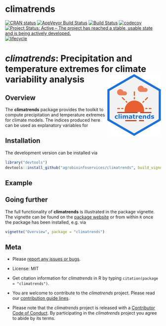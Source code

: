 
# climatrends

<!-- badges: start -->

[![CRAN status](https://www.r-pkg.org/badges/version/climatrends)](https://cran.r-project.org/package=climatrends)
[![AppVeyor Build Status](https://ci.appveyor.com/api/projects/status/github/agrobioinfoservices/climatrends?branch=master&svg=true)](https://ci.appveyor.com/project/kauedesousa/climatrends)
[![Build Status](https://travis-ci.org/agrobioinfoservices/climatrends.svg?branch=master)](https://travis-ci.org/agrobioinfoservices/climatrends)
[![codecov](https://codecov.io/gh/agrobioinfoservices/climatrends/master.svg)](https://codecov.io/github/agrobioinfoservices/climatrends?branch=master)
[![Project Status: Active – The project has reached a stable, usable state and is being actively developed.](https://www.repostatus.org/badges/latest/active.svg)](https://www.repostatus.org/#active)
[![lifecycle](https://img.shields.io/badge/lifecycle-maturing-blue.svg)](https://www.tidyverse.org/lifecycle/#maturing)
<!-- badges: end -->

# *climatrends*: Precipitation and temperature extremes for climate variability analysis <img align="right" src="man/figures/logo.png">

## Overview

The **climatrends** package provides the toolkit to compute precipitation and temperature extremes for climate models. The indices produced here can be used as explanatory variables for  

## Installation

The development version can be installed via

``` r
library("devtools")
devtools::install_github("agrobioinfoservices/climatrends", build_vignettes = TRUE)
```

## Example

## Going further

The full functionality of **climatrends** is illustrated in the package
vignette. The vignette can be found on the [package
website](https://agrobioinfoservices.github.io/climatrends/) or from within
`R` once the package has been installed, e.g. via

``` r
vignette("Overview", package = "climatrends")
```

## Meta

  - Please [report any issues or
    bugs](https://github.com/agrobioinfoservices/climatrends/issues).

  - License: MIT

  - Get citation information for *climatrends* in R by typing
    `citation(package = "climatrends")`.

  - You are welcome to contribute to the *climatrends* project. Please read
    our [contribution guide lines](CONTRIBUTING.md).

  - Please note that the *climatrends* project is released with a
    [Contributor Code of Conduct](CODE_OF_CONDUCT.md). By participating
    in the *climatrends* project you agree to abide by its terms.
